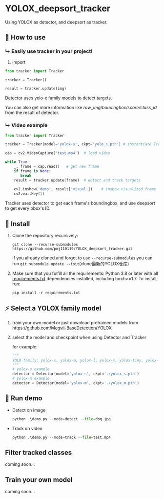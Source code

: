 # YOLOX_deepsort_tracker

Using YOLOX as detector, and deepsort as tracker.


## :tada: How to use

### &#8627; Easily use tracker in your project!

1. import 

```python
from tracker import Tracker

tracker = Tracker() 

result = tracker.update(img)
```

Detector uses yolo-x family models to detect targets. 

You can also get more information like *raw_img/boudingbox/score/class_id* from the result of detector.

### &#8627; Video example

```python
from tracker import Tracker

tracker = Tracker(model='yolox-s', ckpt='yolo_s.pth') # instantiate Tracker

cap = cv2.VideoCapture('test.mp4')	# load video

while True:
    _, frame = cap.read()	# get new frame
    if frame is None:
       break
    result = tracker.update(frame)	# detect and track targets
    
    cv2.imshow('demo', result['visual'])	# imshow visualized frame
    cv2.waitKey(1)
```

Tracker uses detector to get each frame's boundingbox, and use deepsort to get every bbox's ID. 

## :art: Install

1. Clone the repository recursively:

   `git clone --recurse-submodules https://github.com/pmj110119/YOLOX_deepsort_tracker.git`

   If you already cloned and forgot to use `--recurse-submodules` you can run `git submodule update --init`(clone最新的YOLOX仓库)

2. Make sure that you fulfill all the requirements: Python 3.8 or later with all [requirements.txt](https://github.com/mikel-brostrom/Yolov5_DeepSort_Pytorch/blob/master/requirements.txt) dependencies installed, including torch>=1.7. To install, run:

   `pip install -r requirements.txt`


## :zap: Select a YOLOX family model

1. train your own model or just download pretrained models from https://github.com/Megvii-BaseDetection/YOLOX

2. select the model and checkpoint when using Detector and Tracker

   for example:

   ```python
   """
   YOLO family: yolox-s, yolox-m, yolox-l, yolox-x, yolox-tiny, yolox-nano, yolov3
   """
   # yolox-s example
   detector = Detector(model='yolox-s', ckpt='./yolox_s.pth')
   # yolox-m example
   detector = Detector(model='yolox-m', ckpt='./yolox_m.pth')
   ```

## :clap: Run demo

- Detect on image

  ```python
  python .\demo.py --mode=detect --file=dog.jpg
  ```

- Track on video

  ```python
  python .\demo.py --mode=track --file=test.mp4
  ```

## Filter tracked classes

coming soon...



## Train your own model

coming soon...